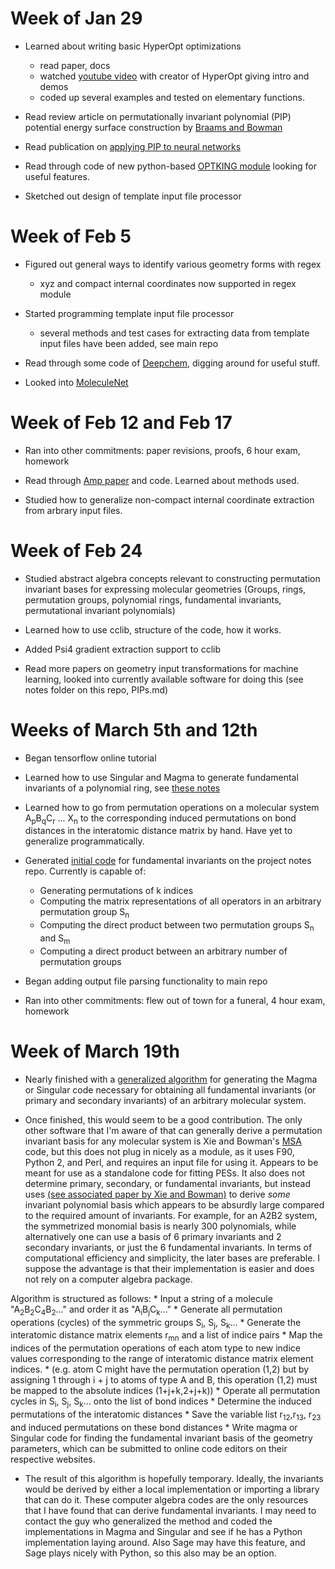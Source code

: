 # Week of Jan 29

* Learned about writing basic HyperOpt optimizations
    - read paper, docs
    - watched [youtube video](https://www.youtube.com/watch?v=Mp1xnPfE4PY) with creator of HyperOpt giving intro and demos
    - coded up several examples and tested on elementary functions.

* Read review article on permutationally invariant polynomial (PIP) potential energy surface construction by [Braams and Bowman](http://www.tandfonline.com/doi/abs/10.1080/01442350903234923)

* Read publication on [applying PIP to neural networks](http://aip.scitation.org/doi/full/10.1063/1.4817187)

* Read through code of new python-based [OPTKING module](https://github.com/psi-rking/optking) looking for useful features. 

* Sketched out design of template input file processor

# Week of Feb 5

* Figured out general ways to identify various geometry forms with regex
    - xyz and compact internal coordinates now supported in regex module

* Started programming template input file processor
    - several methods and test cases for extracting data from template input files have been added, see main repo

* Read through some code of [Deepchem](https://github.com/deepchem/deepchem), digging around for useful stuff.

* Looked into [MoleculeNet](http://moleculenet.ai/) 

# Week of Feb 12 and Feb 17

* Ran into other commitments: paper revisions, proofs, 6 hour exam, homework 

* Read through [Amp paper](https://www.sciencedirect.com/science/article/pii/S0010465516301266)  and code. Learned about methods used.

* Studied how to generalize non-compact internal coordinate extraction from arbrary input files.

# Week of Feb 24

* Studied abstract algebra concepts relevant to constructing permutation invariant bases for expressing molecular geometries (Groups, rings, permutation groups, polynomial rings, fundamental invariants, permutational invariant polynomials)

* Learned how to use cclib, structure of the code, how it works.

* Added Psi4 gradient extraction support to cclib

* Read more papers on geometry input transformations for machine learning, looked into currently available software for doing this (see notes folder on this repo, PIPs.md)


# Weeks of March 5th and 12th

* Began tensorflow online tutorial

* Learned how to use Singular and Magma to generate fundamental invariants of a polynomial ring, see [these notes](notes/FI.md)

* Learned how to go from permutation operations on a molecular system A<sub>p</sub>B<sub>q</sub>C<sub>r</sub> ... X<sub>n</sub> to the corresponding induced permutations on bond distances in the interatomic distance matrix by hand. Have yet to generalize programmatically.

* Generated [initial code](adabbott/Molssi_projectnotes/symmetric_groups/symmetric_group_permutations.py) for fundamental invariants on the project notes repo. Currently is capable of: 
    - Generating permutations of k indices
    - Computing the matrix representations of all operators in an arbitrary permutation group S<sub>n</sub> 
    - Computing the direct product between two permutation groups S<sub>n</sub> and S<sub>m</sub>
    - Computing a direct product between an arbitrary number of permutation groups 

* Began adding output file parsing functionality to main repo

* Ran into other commitments: flew out of town for a funeral, 4 hour exam, homework 

# Week of March 19th 

* Nearly finished with a [generalized algorithm](adabbott/Molssi_projectnotes/symmetric_groups/induced_permutations.py) for generating the Magma or Singular code
necessary for obtaining all fundamental invariants (or primary and secondary invariants) of an arbitrary molecular system. 

* Once finished, this would seem to be a good contribution. The only other software that I'm aware of that can generally derive a permutation invariant basis for any molecular system is Xie and Bowman's [MSA](https://scholarblogs.emory.edu/bowman/msa/) code, but this does not plug in nicely as a module, as it uses F90, Python 2, and Perl, and requires an input file for using it. Appears to be meant for use as a standalone code for fitting PESs. It also does not determine primary, secondary, or fundamental invariants, but instead uses [(see associated paper by Xie and Bowman)](https://pubs.acs.org/doi/abs/10.1021/ct9004917) to derive *some* invariant polynomial basis which appears to be absurdly large compared to the required amount of invariants. For example, for an A2B2 system, the symmetrized monomial basis is nearly 300 polynomials, while alternatively one can use a basis of 6 primary invariants and 2 secondary invariants, or just the 6 fundamental invariants. In terms of computational efficiency and simplicity, the later bases are preferable. I suppose the advantage is that their implementation is easier and does not rely on a computer algebra package. 

Algorithm is structured as follows:
    * Input a string of a molecule "A<sub>2</sub>B<sub>2</sub>C<sub>4</sub>B<sub>2</sub>..." and order it as "A<sub>i</sub>B<sub>j</sub>C<sub>k</sub>..."
    * Generate all permutation operations (cycles) of the symmetric groups S<sub>i</sub>, S<sub>j</sub>, S<sub>k</sub>...
    * Generate the interatomic distance matrix elements r<sub>mn</sub> and a list of indice pairs
    * Map the indices of the permutation operations of each atom type to new indice values corresponding to the range of interatomic distance matrix element indices. 
        *  (e.g. atom C might have the permutation operation (1,2) but by assigning 1 through i + j to atoms of type A and B, this operation (1,2) must be mapped to the absolute indices (1+j+k,2+j+k))
    * Operate all permutation cycles in S<sub>i</sub>, S<sub>j</sub>, S<sub>k</sub>... onto the list of bond indices
    * Determine the induced permutations of the interatomic distances
    * Save the variable list r<sub>12</sub>,r<sub>13</sub>, r<sub>23</sub> and induced permutations on these bond distances
    * Write magma or Singular code for finding the fundamental invariant basis of the geometry parameters, which can be submitted to online code editors on their respective websites.

* The result of this algorithm is hopefully temporary. Ideally, the invariants would be derived by either a local implementation or importing a library that can do it.
These computer algebra codes are the only resources that I have found that can derive fundamental invariants. I may need to contact the guy who generalized the method and coded the implementations in Magma and Singular and see if he has a Python implementation laying around. Also Sage may have this feature, and Sage plays nicely with Python, so this also may be an option.
